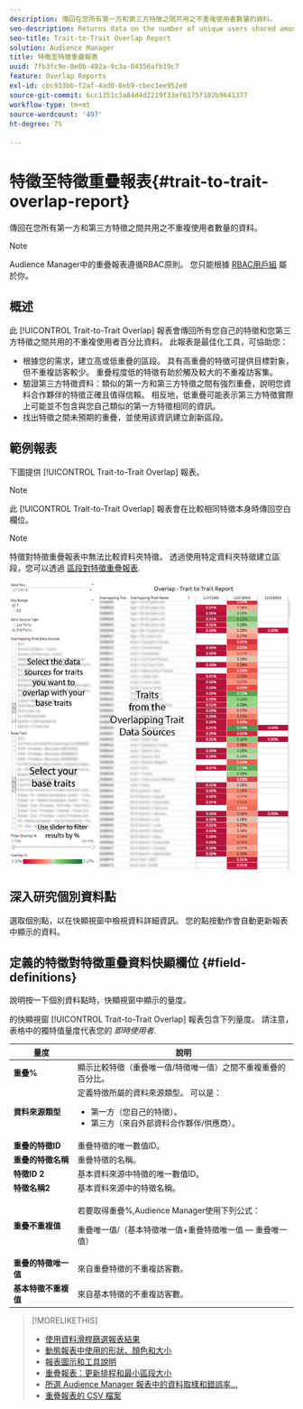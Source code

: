 ```yaml
---
description: 傳回在您所有第一方和第三方特徵之間共用之不重複使用者數量的資料。
seo-description: Returns data on the number of unique users shared among all your first and third-party traits.
seo-title: Trait-to-Trait Overlap Report
solution: Audience Manager
title: 特徵至特徵重疊報表
uuid: 7fb3fc9e-0e0b-492a-9c3a-04356afb19c7
feature: Overlap Reports
exl-id: cbc933bb-f2af-4ad0-8eb9-cbec1ee952e0
source-git-commit: 6cc1351c3a84d4d2219f33ef6175f182b9641377
workflow-type: tm+mt
source-wordcount: '497'
ht-degree: 7%

---
```


# 特徵至特徵重疊報表{#trait-to-trait-overlap-report}

傳回在您所有第一方和第三方特徵之間共用之不重複使用者數量的資料。

>[!NOTE]
>
>Audience Manager中的重疊報表遵循RBAC原則。 您只能根據 [RBAC用戶組](/help/using/features/administration/administration-overview.md) 屬於你。

<!-- 

c_overlap_reports.xml

 -->

## 概述

此 [!UICONTROL Trait-to-Trait Overlap] 報表會傳回所有您自己的特徵和您第三方特徵之間共用的不重複使用者百分比資料。 此報表是最佳化工具，可協助您：

* 根據您的需求，建立高或低重疊的區段。 具有高重疊的特徵可提供目標對象，但不重複訪客較少。 重疊程度低的特徵有助於觸及較大的不重複訪客集。
* 驗證第三方特徵資料：類似的第一方和第三方特徵之間有強烈重疊，說明您資料合作夥伴的特徵正確且值得信賴。 相反地，低重疊可能表示第三方特徵實際上可能並不包含與您自己類似的第一方特徵相同的資訊。
* 找出特徵之間未預期的重疊，並使用該資訊建立創新區段。

## 範例報表

下圖提供 [!UICONTROL Trait-to-Trait Overlap] 報表。

>[!NOTE]
>
>此 [!UICONTROL Trait-to-Trait Overlap] 報表會在比較相同特徵本身時傳回空白欄位。

>[!NOTE]
>
>特徵對特徵重疊報表中無法比較資料夾特徵。 透過使用特定資料夾特徵建立區段，您可以透過 [區段對特徵重疊報表](/help/using/reporting/dynamic-reports/segment-trait-overlap-report.md).

![](assets/trait-to-trait-overlap.png)

## 深入研究個別資料點

選取個別點，以在快顯視窗中檢視資料詳細資訊。 您的點按動作會自動更新報表中顯示的資料。

## 定義的特徵對特徵重疊資料快顯欄位 {#field-definitions}

說明按一下個別資料點時，快顯視窗中顯示的量度。

<!-- 

r_t2t_data_pop.xml

 -->

的快顯視窗 [!UICONTROL Trait-to-Trait Overlap] 報表包含下列量度。 請注意，表格中的獨特值量度代表您的 *即時使用者*.

<table id="table_A2A0CFC47C1A404994B82E6630E711A2"> 
 <thead> 
  <tr> 
   <th colname="col1" class="entry"> 量度 </th> 
   <th colname="col2" class="entry"> 說明 </th> 
  </tr>
 </thead>
 <tbody> 
  <tr> 
   <td colname="col1"><b><span class="wintitle"> 重疊%</span></b> </td> 
   <td colname="col2"> 顯示比較特徵（重疊唯一值/特徵唯一值）之間不重複重疊的百分比。 </td> 
  </tr> 
  <tr> 
   <td colname="col1"><b><span class="wintitle"> 資料來源類型</span></b> </td> 
   <td colname="col2">定義特徵所屬的資料來源類型。 可以是： 
    <ul id="ul_0477C04A33FD4F5D998B98984E6554D3"> 
     <li id="li_50FCA48EDB5843AB8FB6C34ED2C0067D">第一方（您自己的特徵）。 </li> 
     <li id="li_4F6148EDAEFE43FA8D505944E9FE3855">第三方（來自外部資料合作夥伴/供應商）。 </li> 
    </ul> </td> 
  </tr> 
  <tr> 
   <td colname="col1"><b><span class="wintitle"> 重疊的特徵ID</span></b> </td> 
   <td colname="col2"> 重疊特徵的唯一數值ID。 </td> 
  </tr> 
  <tr> 
   <td colname="col1"><b><span class="wintitle"> 重疊的特徵名稱</span></b> </td> 
   <td colname="col2"> 重疊特徵的名稱。 </td> 
  </tr>
    <tr> 
   <td colname="col1"><b><span class="wintitle"> 特徵ID 2</span></b> </td> 
   <td colname="col2"> 基本資料來源中特徵的唯一數值ID。 </td> 
  </tr> 
  <tr> 
   <td colname="col1"><b><span class="wintitle"> 特徵名稱2</span></b> </td> 
   <td colname="col2"> 基本資料來源中的特徵名稱。 </td> 
  </tr> 
  <tr> 
   <td colname="col1"><b><span class="wintitle"> 重疊不重複值</span></b> </td> 
   <td colname="col2"> <p>若要取得重疊%,Audience Manager使用下列公式：</p> <p>重疊唯一值/（基本特徵唯一值+重疊特徵唯一值 — 重疊唯一值）</p> </td> 
  </tr> 
  <tr> 
   <td colname="col1"><b><span class="wintitle"> 重疊的特徵唯一值</span></b> </td> 
   <td colname="col2"> 來自重疊特徵的不重複訪客數。 </td> 
  </tr> 
    <tr> 
   <td colname="col1"><b><span class="wintitle"> 基本特徵不重複值</span></b> </td> 
   <td colname="col2"> 來自基本特徵的不重複訪客數。 </td> 
  </tr> 
 </tbody> 
</table>

>[!MORELIKETHIS]
>
>* [使用資料滑桿篩選報表結果](../../reporting/dynamic-reports/data-sliders.md)
>* [動態報表中使用的形狀、顏色和大小](../../reporting/dynamic-reports/interactive-report-technology.md#shapes-colors-sizes)
>* [報表圖示和工具說明](../../reporting/dynamic-reports/interactive-report-technology.md#icons-tools-explained)
>* [重疊報表：更新排程和最小區段大小](../../reporting/dynamic-reports/overlap-minimum-segment-size.md)
>* [所選 Audience Manager 報表中的資料取樣和錯誤率...](../../reporting/report-sampling.md)
>* [重疊報表的 CSV 檔案](../../reporting/dynamic-reports/overlap-csv-files.md)

